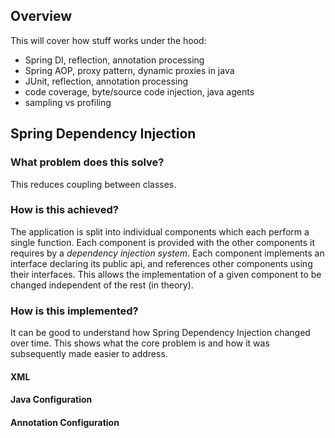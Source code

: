 Overview
--------

This will cover how stuff works under the hood:
- Spring DI, reflection, annotation processing
- Spring AOP, proxy pattern, dynamic proxies in java
- JUnit, reflection, annotation processing
- code coverage, byte/source code injection, java agents
- sampling vs profiling

Spring Dependency Injection
---------------------------

### What problem does this solve?

This reduces coupling between classes.

### How is this achieved?

The application is split into individual components which each perform a single function.
Each component is provided with the other components it requires by a _dependency injection system_.
Each component implements an interface declaring its public api, and references other components using their interfaces.
This allows the implementation of a given component to be changed independent of the rest (in theory).

### How is this implemented?

It can be good to understand how Spring Dependency Injection changed over time.
This shows what the core problem is and how it was subsequently made easier to address.

#### XML

#### Java Configuration

#### Annotation Configuration

